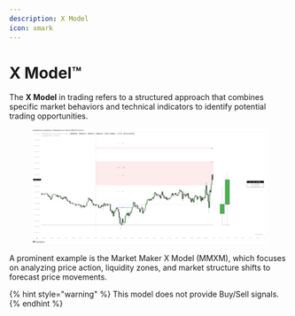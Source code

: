 ```yaml
---
description: X Model
icon: xmark
---
```


# X Model™

The **X Model** in trading refers to a structured approach that combines specific market behaviors and technical indicators to identify potential trading opportunities.

<figure><img src="../../.gitbook/assets/docs-x-001.png" alt=""><figcaption></figcaption></figure>

A prominent example is the Market Maker X Model (MMXM), which focuses on analyzing price action, liquidity zones, and market structure shifts to forecast price movements.

{% hint style="warning" %}
This model does not provide Buy/Sell signals.
{% endhint %}
